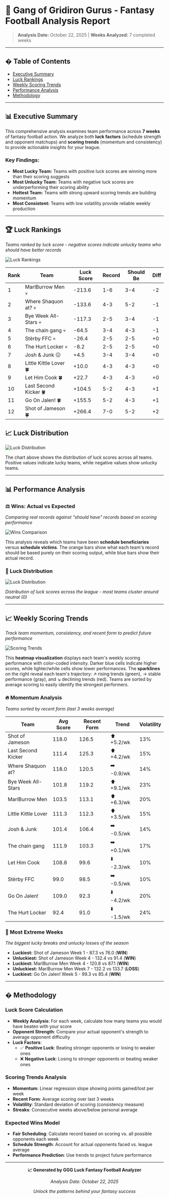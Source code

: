 # 🏈 Gang of Gridiron Gurus - Fantasy Football Analysis Report

> **Analysis Date:** October 22, 2025 | **Weeks Analyzed:** 7 completed weeks

---

## � Table of Contents
- [Executive Summary](#-executive-summary)
- [Luck Rankings](#-luck-rankings) 
- [Weekly Scoring Trends](#-weekly-scoring-trends)
- [Performance Analysis](#-performance-analysis)
- [Methodology](#-methodology)

---

## 📊 Executive Summary

This comprehensive analysis examines team performance across **7 weeks** of fantasy football action. We analyze both **luck factors** (schedule strength and opponent matchups) and **scoring trends** (momentum and consistency) to provide actionable insights for your league.

### Key Findings:
- **Most Lucky Team:** Teams with positive luck scores are winning more than their scoring suggests
- **Most Unlucky Team:** Teams with negative luck scores are underperforming their scoring ability
- **Hottest Team:** Teams with strong upward scoring trends are building momentum
- **Most Consistent:** Teams with low volatility provide reliable weekly production

---

## 🏆 Luck Rankings

*Teams ranked by luck score - negative scores indicate unlucky teams who should have better records*

![Luck Rankings](charts/luck_rankings.png)

| Rank | Team | Luck Score | Record | Should Be | Diff |
|------|------|------------|--------|-----------|------|
| 1 | MarlBurrow Men 💀 | -213.6 | 1-6 | 3-4 | -2 |
| 2 | Where Shaquon at? 💀 | -133.6 | 4-3 | 5-2 | -1 |
| 3 | Bye Week All-Stars 💀 | -117.3 | 2-5 | 3-4 | -1 |
| 4 | The chain gang 💀 | -64.5 | 3-4 | 4-3 | -1 |
| 5 | Stèrby FFC 💀 | -26.4 | 2-5 | 2-5 | +0 |
| 6 | The Hurt Locker 💀 | -8.2 | 2-5 | 2-5 | +0 |
| 7 | Josh & Junk 😐 | +4.5 | 3-4 | 3-4 | +0 |
| 8 | Little Kittle Lover 🍀 | +10.0 | 4-3 | 4-3 | +0 |
| 9 | Let Him Cook 🍀 | +22.7 | 4-3 | 4-3 | +0 |
| 10 | Last Second Kicker 🍀 | +104.5 | 5-2 | 4-3 | +1 |
| 11 | Go On Jalen! 🍀 | +155.5 | 5-2 | 4-3 | +1 |
| 12 | Shot of Jameson 🍀 | +266.4 | 7-0 | 5-2 | +2 |


## 📈 Luck Distribution

![Luck Distribution](charts/luck_distribution.png)

The chart above shows the distribution of luck scores across all teams. Positive values indicate lucky teams, while negative values show unlucky teams.

---

## 📊 Performance Analysis

### ⚖️ Wins: Actual vs Expected

*Comparing real records against "should have" records based on scoring performance*

![Wins Comparison](charts/wins_comparison.png)

This analysis reveals which teams have been **schedule beneficiaries** versus **schedule victims**. The orange bars show what each team's record should be based purely on their scoring output, while blue bars show their actual record.

### 🎲 Luck Distribution

![Luck Distribution](charts/luck_distribution.png)

*Distribution of luck scores across the league - most teams cluster around neutral (0)*

---

## 📈 Weekly Scoring Trends

*Track team momentum, consistency, and recent form to predict future performance*

![Scoring Trends](charts/scoring_trends.png)

This **heatmap visualization** displays each team's weekly scoring performance with color-coded intensity. Darker blue cells indicate higher scores, while lighter/white cells show lower performances. The **sparklines** on the right reveal each team's trajectory: ↗ rising trends (green), → stable performance (gray), and ↘ declining trends (red). Teams are sorted by average scoring to easily identify the strongest performers.

### 🔥 Momentum Analysis

*Teams sorted by recent form (last 3 weeks average)*

| Team | Avg Score | Recent Form | Trend | Volatility |
|------|-----------|-------------|-------|------------|
| Shot of Jameson | 118.0 | 126.5 | ⬆️ +5.2/wk | 13% |
| Last Second Kicker | 111.4 | 125.3 | ⬆️ +4.2/wk | 15% |
| Where Shaquon at? | 118.0 | 120.5 | ➡️ -0.9/wk | 14% |
| Bye Week All-Stars | 101.8 | 119.2 | ⬆️ +9.1/wk | 23% |
| MarlBurrow Men | 103.5 | 113.1 | ⬆️ +6.3/wk | 20% |
| Little Kittle Lover | 111.3 | 112.3 | ⬆️ +3.5/wk | 15% |
| Josh & Junk | 101.4 | 106.4 | ➡️ -0.5/wk | 14% |
| The chain gang | 111.9 | 103.3 | ➡️ +0.1/wk | 17% |
| Let Him Cook | 108.8 | 99.6 | ⬇️ -2.3/wk | 10% |
| Stèrby FFC | 99.0 | 98.5 | ➡️ -0.5/wk | 10% |
| Go On Jalen! | 109.0 | 92.3 | ⬇️ -4.2/wk | 20% |
| The Hurt Locker | 92.4 | 91.0 | ⬇️ -1.5/wk | 24% |


### 🎰 Most Extreme Weeks

*The biggest lucky breaks and unlucky losses of the season*

- **Luckiest:** Shot of Jameson Week 1 - 87.3 vs 76.0 (**WIN**)
- **Unluckiest:** Shot of Jameson Week 4 - 132.4 vs 91.4 (**WIN**)
- **Luckiest:** MarlBurrow Men Week 4 - 120.8 vs 87.1 (**WIN**)
- **Unluckiest:** MarlBurrow Men Week 7 - 132.2 vs 133.7 (**LOSS**)
- **Luckiest:** Go On Jalen! Week 5 - 99.3 vs 85.4 (**WIN**)
        

---

## � Methodology

### Luck Score Calculation
- **Weekly Analysis**: For each week, calculate how many teams you would have beaten with your score
- **Opponent Strength**: Compare your actual opponent's strength to average opponent difficulty
- **Luck Factors**: 
  - ✅ **Positive Luck**: Beating stronger opponents or losing to weaker ones
  - ❌ **Negative Luck**: Losing to stronger opponents or beating weaker ones

### Scoring Trends Analysis
- **Momentum**: Linear regression slope showing points gained/lost per week
- **Recent Form**: Average scoring over last 3 weeks
- **Volatility**: Standard deviation of scoring (consistency measure)
- **Streaks**: Consecutive weeks above/below personal average

### Expected Wins Model
- **Fair Scheduling**: Calculate record based on scoring vs. all possible opponents each week
- **Schedule Strength**: Account for actual opponents faced vs. league average
- **Performance Prediction**: Use trends to project future performance

---

<div align="center">

**📈 Generated by GGG Luck Fantasy Football Analyzer**

*Analysis Date: October 22, 2025*

*Unlock the patterns behind your fantasy success*

</div>
